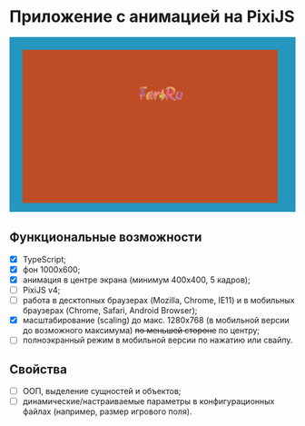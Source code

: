 # Приложение с анимацией на PixiJS

![Приложение с анимацией на PixiJS](images/github.png)

## Функциональные возможности
- [x] TypeScript;
- [x] фон 1000x600;
- [x] анимация в центре экрана (минимум 400x400, 5 кадров);
- [ ] PixiJS v4;
- [ ] работа в десктопных браузерах (Mozilla, Chrome, IE11) и в мобильных браузерах (Chrome, Safari, Android Browser);
- [x] масштабирование (scaling) до макс. 1280x768 (в мобильной версии до возможного максимума) ~~по меньшей стороне~~ по центру;
- [ ] полноэкранный режим в мобильной версии по нажатию или свайпу.

## Свойства
- [ ] ООП, выделение сущностей и объектов;
- [ ] динамические/настраиваемые параметры в конфигурационных файлах (например, размер игрового поля).
